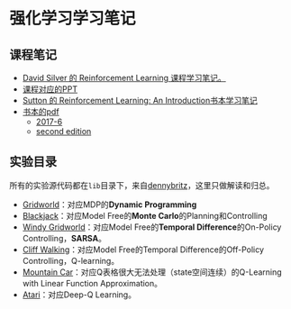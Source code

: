 # 强化学习学习笔记

## 课程笔记

- [David Silver 的 Reinforcement Learning 课程学习笔记。](https://github.com/applenob/rl_learn/blob/master/class_note.ipynb)
- [课程对应的PPT](https://github.com/applenob/rl_learn/blob/master/slides)
- [Sutton 的 Reinforcement Learning: An Introduction书本学习笔记](https://github.com/applenob/rl_learn/blob/master/reinforcement_learning.ipynb)
- [书本的pdf](https://github.com/applenob/rl_learn/blob/master/book)
    - [2017-6](https://github.com/applenob/rl_learn/blob/master/book/bookdraft2017june19.pdf)
    - [second edition](https://github.com/applenob/rl_learn/blob/master/book/bookdraft2017june19.pdf)

## 实验目录

所有的实验源代码都在`lib`目录下，来自[dennybritz](https://github.com/dennybritz/reinforcement-learning)，这里只做解读和归总。

- [Gridworld](https://github.com/applenob/rl_learn/blob/master/1_gridworld.ipynb)：对应MDP的**Dynamic Programming**
- [Blackjack](https://github.com/applenob/rl_learn/blob/master/2_blackjack.ipynb)：对应Model Free的**Monte Carlo**的Planning和Controlling
- [Windy Gridworld](https://github.com/applenob/rl_learn/blob/master/3_windy_gridworld.ipynb)：对应Model Free的**Temporal Difference**的On-Policy Controlling，**SARSA**。
- [Cliff Walking](https://github.com/applenob/rl_learn/blob/master/4_cliff_walking.ipynb)：对应Model Free的Temporal Difference的Off-Policy Controlling，Q-learning。
- [Mountain Car](https://github.com/applenob/rl_learn/blob/master/5_mountain_car.ipynb)：对应Q表格很大无法处理（state空间连续）的Q-Learning with Linear Function Approximation。
- [Atari](https://github.com/applenob/rl_learn/blob/master/6_atari.ipynb)：对应Deep-Q Learning。
